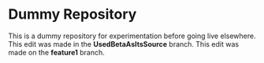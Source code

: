 # Dummy Repository
This is a dummy repository for experimentation before going live elsewhere.
This edit was made in the **UsedBetaAsItsSource** branch.
This edit was made on the **feature1** branch.

